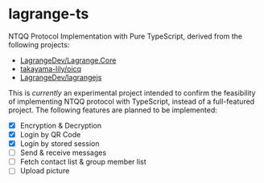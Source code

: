 # lagrange-ts

NTQQ Protocol Implementation with Pure TypeScript, derived from the following projects:
- [LagrangeDev/Lagrange.Core](https://github.com/LagrangeDev/Lagrange.Core)
- [takayama-lily/oicq](https://github.com/takayama-lily/oicq)
- [LagrangeDev/lagrangejs](https://github.com/LagrangeDev/lagrangejs)

This is _currently_ an experimental project intended to confirm the feasibility of implementing NTQQ protocol with TypeScript, instead of a full-featured project. The following features are planned to be implemented:

- [x] Encryption & Decryption
- [x] Login by QR Code
- [x] Login by stored session
- [ ] Send & receive messages
- [ ] Fetch contact list & group member list
- [ ] Upload picture
